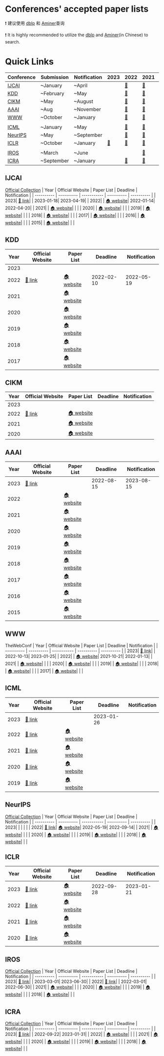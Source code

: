 # Conferences' accepted paper lists

❗ 建议使用 [dblp](https://dblp.uni-trier.de/) 和 [Aminer](https://www.aminer.cn/conf)查询

❗ It is highly recommended to utilize the [dblp](https://dblp.uni-trier.de/) and [Aminer](https://www.aminer.cn/conf)(in Chinese) to search.

# Quick Links
| Conference | Submission | Notification | 2023 | 2022 | 2021 | 2020 | 2019 |
| ---------- | ---------- | ------------ | ---- | ---- | ---- | ---- | ---- |
| [IJCAI](#IJCAI) | ~January | ~April |   | [🔗](https://ijcai-22.org/main-track-accepted-papers/) | [🔗](https://ijcai-21.org/program-main-track/) | [🔗](http://static.ijcai.org/2020-accepted_papers.html) | [🔗](https://www.ijcai19.org/accepted-papers.html) | 
| [KDD](#KDD) | ~February | ~May |   | [🔗](https://kdd.org/kdd2022/paperRT.html) | [🔗](https://www.kdd.org/kdd2021/accepted-papers) | [🔗](https://www.kdd.org/kdd2020/accepted-papers) | [🔗](https://www.kdd.org/kdd2019/accepted-papers) | 
| [CIKM](#CIKM) | ~May | ~August |   | [🔗](https://www.cikm2022.org/papers-posters) | [🔗](https://www.cikm2021.org/accepted-papers) | [🔗](https://www.cikm2020.org/index.html@p=1073.html) |   | 
| [AAAI](#AAAI) | ~Aug | ~November |   | [🔗](https://dblp.org/db/conf/aaai/aaai2022.html) | [🔗](https://dblp.org/db/conf/aaai/aaai2021.html) | [🔗](https://dblp.org/db/conf/aaai/aaai2020.html) | [🔗](https://dblp.org/db/conf/aaai/aaai2019.html) | 
| [WWW](#WWW) | ~October | ~January |   | [🔗](https://www2022.thewebconf.org/accepted-papers/) | [🔗](https://www2021.thewebconf.org/program/papers/) | [🔗](https://dl.acm.org/doi/proceedings/10.1145/3366423) | [🔗](https://www2019.thewebconf.org/accepted-papers) | 
| | | | | | | | | 
| [ICML](#ICML) | ~January | ~May |   | [🔗](https://icml.cc/Conferences/2022/Schedule) | [🔗](https://icml.cc/Conferences/2021/Schedule) | [🔗](https://icml.cc/Conferences/2020/Schedule) | [🔗](https://icml.cc/Conferences/2019/Schedule) | 
| [NeurIPS](#NeurIPS) | ~May | ~September |   | [🔗](https://nips.cc/Conferences/2022/Schedule) | [🔗](https://papers.nips.cc/paper/2021) | [🔗](https://papers.nips.cc/paper/2020) | [🔗](https://papers.nips.cc/paper/2019) | 
| [ICLR](#ICLR) | ~October | ~January | [🔗](https://openreview.net/group?id=ICLR.cc/2023/Conference) | [🔗](https://openreview.net/group?id=ICLR.cc/2022/Conference) | [🔗](https://openreview.net/group?id=ICLR.cc/2021/Conference) | [🔗](https://openreview.net/group?id=ICLR.cc/2020/Conference) |   | 
| | | | | | | | | 
| [IROS](#IROS) | ~March | ~June |   |   | [🔗](https://ieeexplore.ieee.org/xpl/conhome/9635848/proceeding) | [🔗](https://ieeexplore.ieee.org/xpl/conhome/9340668/proceeding) | [🔗](https://ieeexplore.ieee.org/xpl/conhome/8957008/proceeding) | 
| [ICRA](#ICRA) | ~September | ~January |   | [🔗](https://ieeexplore.ieee.org/xpl/conhome/9811522/proceeding) | [🔗](https://ieeexplore.ieee.org/xpl/conhome/9560720/proceeding) | [🔗](https://ieeexplore.ieee.org/xpl/conhome/9187508/proceeding) | [🔗](https://ieeexplore.ieee.org/xpl/conhome/8780387/proceeding) | 



## IJCAI
[Official Collection](https://www.ijcai.org/past_proceedings)
| Year | Official Website |  Paper List | Deadline | Notification |
| ---------- | ---------- | ----------- | ---------- | ---------- |
| 2023| [🔗 link](https://ijcai-23.org/)|  | 2023-01-18| 2023-04-19|
| 2022|  | [🏠 website](https://ijcai-22.org/main-track-accepted-papers/)| 2022-01-14| 2022-04-20|
| 2021|  | [🏠 website](https://ijcai-21.org/program-main-track/)| | |
| 2020|  | [🏠 website](http://static.ijcai.org/2020-accepted_papers.html)| | |
| 2019|  | [🏠 website](https://www.ijcai19.org/accepted-papers.html)| | |
| 2018|  | [🏠 website](https://www.ijcai-18.org/accepted-papers/index.html)| | |
| 2017|  | [🏠 website](https://ijcai-17.org/accepted-papers.html)| | |
| 2016|  | [🏠 website](https://www.ijcai.org/proceedings/2016)| | |
| 2015|  | [🏠 website](https://www.ijcai.org/Proceedings/2015)| | |



## KDD
| Year | Official Website |  Paper List | Deadline | Notification |
| ---------- | ---------- | ----------- | ---------- | ---------- |
| 2023|  |  | | |
| 2022| [🔗 link](https://kdd.org/kdd2022/index.html)| [🏠 website](https://kdd.org/kdd2022/paperRT.html)| 2022-02-10| 2022-05-19|
| 2021|  | [🏠 website](https://www.kdd.org/kdd2021/accepted-papers)| | |
| 2020|  | [🏠 website](https://www.kdd.org/kdd2020/accepted-papers)| | |
| 2019|  | [🏠 website](https://www.kdd.org/kdd2019/accepted-papers)| | |
| 2018|  | [🏠 website](https://www.kdd.org/kdd2018/accepted-papers)| | |
| 2017|  | [🏠 website](https://www.kdd.org/kdd2017/accepted-papers)| | |



## CIKM
| Year | Official Website |  Paper List | Deadline | Notification |
| ---------- | ---------- | ----------- | ---------- | ---------- |
| 2023|  |  | | |
| 2022| [🔗 link](https://www.cikm2022.org/)| [🏠 website](https://www.cikm2022.org/papers-posters)| | |
| 2021|  | [🏠 website](https://www.cikm2021.org/accepted-papers)| | |
| 2020|  | [🏠 website](https://www.cikm2020.org/index.html@p=1073.html)| | |



## AAAI
| Year | Official Website |  Paper List | Deadline | Notification |
| ---------- | ---------- | ----------- | ---------- | ---------- |
| 2023| [🔗 link](https://aaai.org/Conferences/AAAI-23/)|  | 2022-08-15| 2023-08-15|
| 2022|  | [🏠 website](https://dblp.org/db/conf/aaai/aaai2022.html)| | |
| 2021|  | [🏠 website](https://dblp.org/db/conf/aaai/aaai2021.html)| | |
| 2020|  | [🏠 website](https://dblp.org/db/conf/aaai/aaai2020.html)| | |
| 2019|  | [🏠 website](https://dblp.org/db/conf/aaai/aaai2019.html)| | |
| 2018|  | [🏠 website](https://dblp.org/db/conf/aaai/aaai2018.html)| | |
| 2017|  | [🏠 website](https://dblp.org/db/conf/aaai/aaai2017.html)| | |
| 2016|  | [🏠 website](https://dblp.org/db/conf/aaai/aaai2016.html)| | |
| 2015|  | [🏠 website](https://dblp.org/db/conf/aaai/aaai2015.html)| | |



## WWW
TheWebConf
| Year | Official Website |  Paper List | Deadline | Notification |
| ---------- | ---------- | ----------- | ---------- | ---------- |
| 2023| [🔗 link](https://www2023.thewebconf.org/)|  | 2022-10-13| 2023-01-25|
| 2022|  | [🏠 website](https://www2022.thewebconf.org/accepted-papers/)| 2021-10-21| 2022-01-13|
| 2021|  | [🏠 website](https://www2021.thewebconf.org/program/papers/)| | |
| 2020|  | [🏠 website](https://dl.acm.org/doi/proceedings/10.1145/3366423)| | |
| 2019|  | [🏠 website](https://www2019.thewebconf.org/accepted-papers)| | |
| 2018|  | [🏠 website](https://dl.acm.org/doi/proceedings/10.5555/3178876)| | |
| 2017|  | [🏠 website](https://dl.acm.org/doi/proceedings/10.1145/3308558)| | |



## ICML
| Year | Official Website |  Paper List | Deadline | Notification |
| ---------- | ---------- | ----------- | ---------- | ---------- |
| 2023| [🔗 link](https://icml.cc/Conferences/2023)|  | 2023-01-26| |
| 2022| [🔗 link](https://icml.cc/Conferences/2022)| [🏠 website](https://icml.cc/Conferences/2022/Schedule)| | |
| 2021| [🔗 link](https://icml.cc/Conferences/2021)| [🏠 website](https://icml.cc/Conferences/2021/Schedule)| | |
| 2020| [🔗 link](https://icml.cc/Conferences/2020)| [🏠 website](https://icml.cc/Conferences/2020/Schedule)| | |
| 2019| [🔗 link](https://icml.cc/Conferences/2019)| [🏠 website](https://icml.cc/Conferences/2019/Schedule)| | |



## NeurIPS
[Official Collection](https://papers.nips.cc/)
| Year | Official Website |  Paper List | Deadline | Notification |
| ---------- | ---------- | ----------- | ---------- | ---------- |
| 2023|  |  | | |
| 2022| [🔗 link](https://nips.cc/Conferences/2022)| [🏠 website](https://nips.cc/Conferences/2022/Schedule)| 2022-05-19| 2022-09-14|
| 2021|  | [🏠 website](https://papers.nips.cc/paper/2021)| | |
| 2020|  | [🏠 website](https://papers.nips.cc/paper/2020)| | |
| 2019|  | [🏠 website](https://papers.nips.cc/paper/2019)| | |
| 2018|  | [🏠 website](https://papers.nips.cc/paper/2018)| | |



## ICLR
| Year | Official Website |  Paper List | Deadline | Notification |
| ---------- | ---------- | ----------- | ---------- | ---------- |
| 2023| [🔗 link](https://iclr.cc/Conferences/2023)| [🏠 website](https://openreview.net/group?id=ICLR.cc/2020/Conference)| 2022-09-28| 2023-01-21|
| 2022| [🔗 link](https://iclr.cc/Conferences/2022)| [🏠 website](https://openreview.net/group?id=ICLR.cc/2020/Conference)| | |
| 2021| [🔗 link](https://iclr.cc/Conferences/2021)| [🏠 website](https://openreview.net/group?id=ICLR.cc/2020/Conference)| | |
| 2020| [🔗 link](https://iclr.cc/Conferences/2020)| [🏠 website](https://openreview.net/group?id=ICLR.cc/2020/Conference)| | |



## IROS
[Official Collection](https://ieeexplore.ieee.org/xpl/conhome/1000393/all-proceedings)
| Year | Official Website |  Paper List | Deadline | Notification |
| ---------- | ---------- | ----------- | ---------- | ---------- |
| 2023| [🔗 link](https://ieee-iros.org/)|  | 2023-03-01| 2023-06-30|
| 2022| [🔗 link](https://iros2022.org/)|  | 2022-03-01| 2022-06-30|
| 2021|  | [🏠 website](https://ieeexplore.ieee.org/xpl/conhome/9635848/proceeding)| | |
| 2020|  | [🏠 website](https://ieeexplore.ieee.org/xpl/conhome/9340668/proceeding)| | |
| 2019|  | [🏠 website](https://ieeexplore.ieee.org/xpl/conhome/8957008/proceeding)| | |
| 2018|  | [🏠 website](https://ieeexplore.ieee.org/xpl/conhome/8574473/proceeding)| | |



## ICRA
[Official Collection](https://ieeexplore.ieee.org/xpl/conhome/1000639/all-proceedings)
| Year | Official Website |  Paper List | Deadline | Notification |
| ---------- | ---------- | ----------- | ---------- | ---------- |
| 2023| [🔗 link](https://www.icra2023.org/welcome)|  | 2022-09-22| 2023-01-31|
| 2022|  | [🏠 website](https://ieeexplore.ieee.org/xpl/conhome/9811522/proceeding)| | |
| 2021|  | [🏠 website](https://ieeexplore.ieee.org/xpl/conhome/9560720/proceeding)| | |
| 2020|  | [🏠 website](https://ieeexplore.ieee.org/xpl/conhome/9187508/proceeding)| | |
| 2019|  | [🏠 website](https://ieeexplore.ieee.org/xpl/conhome/8780387/proceeding)| | |
| 2018|  | [🏠 website](https://ieeexplore.ieee.org/xpl/conhome/8449910/proceeding)| | |



